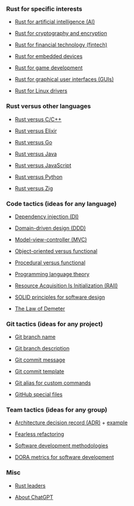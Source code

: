 
### Rust for specific interests

<!-- [](doc/book/sections/interests) -->

* [Rust for artificial intelligence (AI)](doc/topics/rust-for-artificial-intelligence)

* [Rust for cryptography and encryption](doc/topics/rust-for-cryptography-and-encryption)

* [Rust for financial technology (fintech)](doc/topics/rust-for-financial-technology)

* [Rust for embedded devices](doc/topics/rust-for-embedded-devices)

* [Rust for game development](doc/topics/rust-for-game-development)

* [Rust for graphical user interfaces (GUIs)](doc/topics/rust-for-graphical-user-interfaces)

* [Rust for Linux drivers](doc/topics/rust-for-linux-drivers)


### Rust versus other languages

<!-- [](doc/book/sections/rust-versus-other-languages) -->

* [Rust versus C/C++](doc/topics/rust-versus-c-cpp)

* [Rust versus Elixir](doc/topics/rust-versus-elixir)

* [Rust versus Go](doc/topics/rust-versus-go)

* [Rust versus Java](doc/topics/rust-versus-java)

* [Rust versus JavaScript](doc/topics/rust-versus-javascript)

<!-- * [Rust versus Nim](-/topics/rust-versus-nim)  -->

* [Rust versus Python](doc/topics/rust-versus-python)

* [Rust versus Zig](doc/topics/rust-versus-zig)


### Code tactics (ideas for any language)

<!-- [](doc/book/sections/code-tactics) -->

* [Dependency injection (DI)](doc/topics/dependency-injection)

* [Domain-driven design (DDD)](doc/topics/domain-driven-design)

* [Model-view-controller (MVC)](doc/topics/model-view-controller)

* [Object-oriented versus functional](doc/topics/object-oriented-versus-functional)

* [Procedural versus functional](doc/topics/procedural-versus-functional)

* [Programming language theory](doc/topics/programming-language-theory)

* [Resource Acquisition Is Initialization (RAII)](doc/topics/resource-acquisition-is-initialization)

* [SOLID principles for software design](doc/topics/solid-principles-for-software-design)

* [The Law of Demeter](doc/topics/the-law-of-demeter)



### Git tactics (ideas for any project)

<!-- [](doc/book/sections/git-tactics) -->

* [Git branch name](doc/topics/git-branch-name)

* [Git branch description](doc/topics/git-branch-description)

* [Git commit message](doc/topics/git-commit-message)

* [Git commit template](doc/topics/git-commit-template)

* [Git alias for custom commands](doc/topics/git-alias-for-custom-commands)

* [GitHub special files](doc/topics/github-special-files)


### Team tactics (ideas for any group)

<!-- [](doc/book/sections/team-tactics) -->

* [Architecture decision record (ADR)](doc/topics/architecture-decision-record) + [example](doc/topics/architecture-decision-record/examples)

* [Fearless refactoring](doc/topics/fearless-refactoring)

* [Software development methodologies](doc/topics/software-development-methodologies)

* [DORA metrics for software development](doc/topics/dora-metrics-for-software-development)


### Misc


* [Rust leaders](doc/topics/rust-leaders)

* [About ChatGPT](doc/topics/about-chatgpt)

